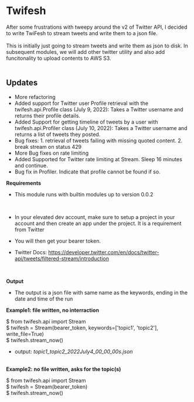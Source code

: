 # Twifesh
After some frustrations with tweepy around the v2 of Twitter API, I decided to write TwiFesh to stream tweets and write them to a json file. <br>
<br> This is initially just going to stream tweets and write them as json to disk. In subsequent modules, we will add other twitter utility and also add funcitonality to upload contents to AWS S3.
<br><br>

## Updates
- More refactoring
- Added support for Twitter user Profile retrieval with the twifesh.api.Profile class (July 9, 2022): Takes a Twitter username and returns their profile details.
- Added Support for getting timeline of tweets by a user with twifesh.api.Profiler class (July 10, 2022): Takes a Twitter username and returns a list of tweets they posted. 
- Bug fixes: 1. retrieval of tweets failing with missing quoted content. 2. break stream on status 429 
- More Bug fixes on rate limiting
- Added Supported for Twitter rate limiting at Stream. Sleep 16 minutes and continue.
- Bug fix in Profiler. Indicate that profile cannot be found if so.

**Requirements** 
<br>
- This module runs with builtin modules up to version 0.0.2
<br>

- In your elevated dev account, make sure to setup a project in your account and then create an app under the project. It is a requirement from Twitter
- You will then get your bearer token.

- Twitter Docs:
https://developer.twitter.com/en/docs/twitter-api/tweets/filtered-stream/introduction
<br>

**Output**
- The output is a json file with same name as the keywords, ending in the date and time of the run

**Example1: file written, no interraction**

$ from twifesh.api import Stream <br>
$ twifesh = Stream(bearer_token, keywords=['topic1', 'topic2'], write_file=True) <br>
$ twifesh.stream_now() <br>

- output: *topic1_topic2_2022July4_00_00_00s.json*
<br><br>

**Example2: no file written, asks for the topic(s)**

$ from twifesh.api import Stream<br>
$ twifesh = Stream(bearer_token) <br>
$ twifesh.stream_now()

<br>